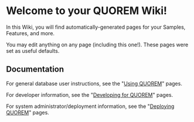 # Welcome to your QUOREM Wiki!

In this Wiki, you will find automatically-generated pages for your Samples, Features, and more.

You may edit anything on any page (including this one!). These pages were set as useful defaults.

## Documentation

For general database user instructions, see the "[Using QUOREM](wiki:/use)" pages.

For developer information, see the "[Developing for QUOREM](wiki:/develop)" pages.

For system administrator/deployment information, see the "[Deploying QUOREM](wiki:/deploy)" pages.
